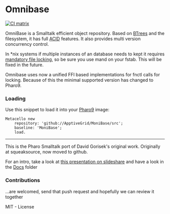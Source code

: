 Omnibase
========
[![CI matrix](https://github.com//ApptiveGrid/MoniBase/actions/workflows/build.yml/badge.svg)](https://github.com//pharo-nosql/Omnibase/actions/workflows/build.yml)



OmniBase is a Smalltalk efficient object repository. Based on [BTrees](http://en.wikipedia.org/wiki/B-tree) and the filesystem, it has full [ACID](http://en.wikipedia.org/wiki/ACID) features. It also provides multi version concurrency control.

In *nix systems if multiple instances of an database needs to kept it requires [mandatory file locking](http://www.hackinglinuxexposed.com/articles/20030623.html), so be sure you use mand on your fstab. This will be fixed in the future.

Omnibase uses now a unified FFI based implementations for fnctl calls for locking. Because of this the minimal supported version has changed to Pharo9.
### Loading 


Use this snippet to load it into your [Pharo9](http://www.pharo.org) image:

```Smalltalk
Metacello new 
	repository: 'github://ApptiveGrid/MoniBase/src';
	baseline: 'MoniBase';
	load.
```

---

This is the Pharo Smalltalk port of David Gorisek's original work. Originally at squeaksource, now moved to github.

For an intro, take a look at [this presentation on slideshare](http://www.slideshare.net/esug/omni-baseobjectdatabase) and have a look in the [Docs](docs/) folder

### Contributions

...are welcomed, send that push request and hopefully we can review it together

MIT - License
